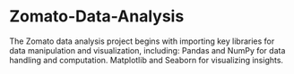 # Zomato-Data-Analysis
The Zomato data analysis project begins with importing key libraries for data manipulation and visualization, including:  Pandas and NumPy for data handling and computation. Matplotlib and Seaborn for visualizing insights.
